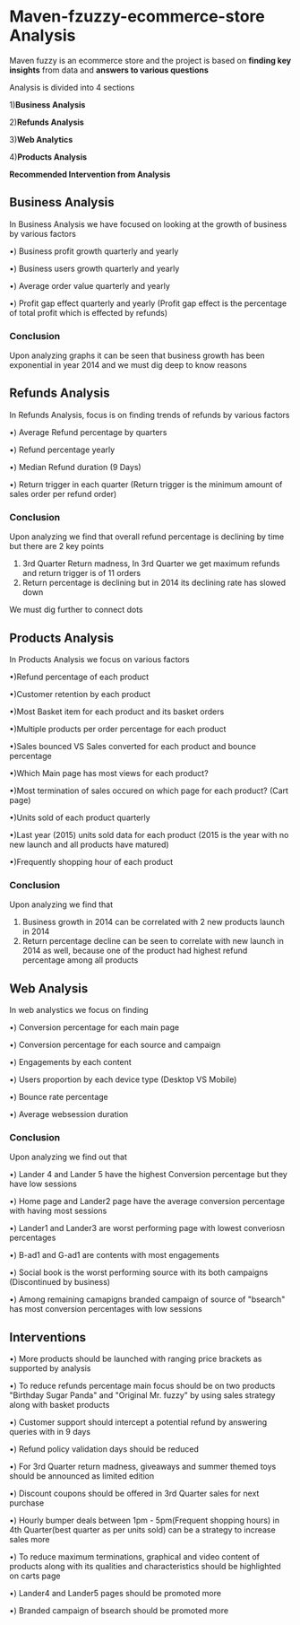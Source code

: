 # Maven-fzuzzy-ecommerce-store Analysis
Maven fuzzy is an ecommerce store and the project is based on **finding key insights** from data and **answers to various questions**

Analysis is divided into 4 sections

1)**Business Analysis**

2)**Refunds Analysis**

3)**Web Analytics**

4)**Products Analysis**

**Recommended Intervention from Analysis**

## Business Analysis
  In Business Analysis we have focused on looking at the growth of business by various factors
  
  •) Business profit growth quarterly and yearly
  
  •) Business users growth quarterly and yearly
  
  •) Average order value quarterly and yearly
  
  •) Profit gap effect quarterly and yearly (Profit gap effect is the percentage of total profit which is effected by refunds)

  ### Conclusion 
Upon analyzing graphs it can be seen that business growth has been exponential in year 2014 and we must dig deep to know reasons

## Refunds Analysis
  In Refunds Analysis, focus is on finding trends of refunds by various factors

  •) Average Refund percentage by quarters

  •) Refund percentage yearly

  •) Median Refund duration (9 Days)

  •) Return trigger in each quarter (Return trigger is the minimum amount of sales order per refund order)

  ### Conclusion
   Upon analyzing we find that overall refund percentage is declining by time but there are 2 key points 
   1) 3rd Quarter Return madness, In 3rd Quarter we get maximum refunds and return trigger is of 11 orders
   2) Return percentage is declining but in 2014 its declining rate has slowed down
    
We must dig further to connect dots

## Products Analysis
 In Products Analysis we focus on various factors

 •)Refund percentage of each product

 •)Customer retention by each product

 •)Most Basket item for each product and its basket orders

 •)Multiple products per order percentage for each product

 •)Sales bounced VS Sales converted for each product and bounce percentage

 •)Which Main page has most views for each product?

 •)Most termination of sales occured on which page for each product? (Cart page)

 •)Units sold of each product quarterly

 •)Last year (2015) units sold data for each product (2015 is the year with no new launch and all products have matured)

 •)Frequently shopping hour of each product

 ### Conclusion
 Upon analyzing we find that
 1) Business growth in 2014 can be correlated with 2 new products launch in 2014
 2) Return percentage decline can be seen to correlate with new launch in 2014 as well, because one of the product had highest refund percentage among all products

 ## Web Analysis
 In web analystics we focus on finding
 
  •) Conversion percentage for each main page

  •) Conversion percentage for each source and campaign

  •) Engagements by each content

  •) Users proportion by each device type (Desktop VS Mobile)

  •) Bounce rate percentage

  •) Average websession duration

  ### Conclusion
  Upon analyzing we find out that

  •) Lander 4 and Lander 5 have the highest Conversion percentage but they have low sessions

  •) Home page and Lander2 page have the average conversion percentage with having most sessions

  •) Lander1 and Lander3 are worst performing page with lowest converiosn percentages

  •) B-ad1 and G-ad1 are contents with most engagements

  •) Social book is the worst performing source with its both campaigns (Discontinued by business)

  •) Among remaining camapigns branded campaign of source of "bsearch" has most conversion percentages with low sessions 

 ## Interventions
 •) More products should be launched with ranging price brackets as supported by analysis
 
 •) To reduce refunds percentage main focus should be on two products "Birthday Sugar Panda" and "Original Mr. fuzzy" by using sales strategy along with basket products
 
 •) Customer support should intercept a potential refund by answering queries with in 9 days
 
 •) Refund policy validation days should be reduced
 
 •) For 3rd Quarter return madness, giveaways and summer themed toys should be announced as limited edition
 
 •) Discount coupons should be offered in 3rd Quarter sales for next purchase

 •) Hourly bumper deals between 1pm - 5pm(Frequent shopping hours) in 4th Quarter(best quarter as per units sold) can be a strategy to increase sales more

 •) To reduce maximum terminations, graphical and video content of products along with its qualities and characteristics should be highlighted on carts page 

 •) Lander4 and Lander5 pages should be promoted more

 •) Branded campaign of bsearch should be promoted more

  
  
  
